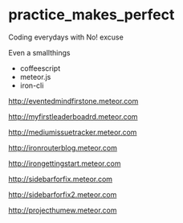 practice_makes_perfect
======================

Coding everydays with No! excuse

Even a smallthings

- coffeescript
- meteor.js
- iron-cli

http://eventedmindfirstone.meteor.com

http://myfirstleaderboadrd.meteor.com

http://mediumissuetracker.meteor.com

http://ironrouterblog.meteor.com

http://irongettingstart.meteor.com

http://sidebarforfix.meteor.com

http://sidebarforfix2.meteor.com

http://projecthumew.meteor.com

